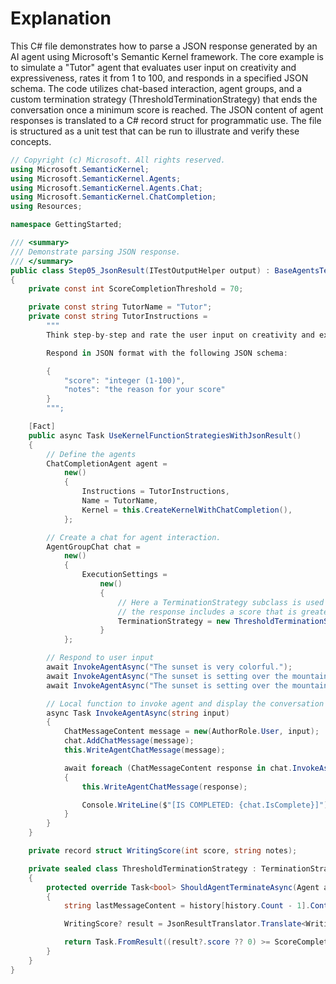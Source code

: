 # Explanation
This C# file demonstrates how to parse a JSON response generated by an AI agent using Microsoft's Semantic Kernel framework. The core example is to simulate a "Tutor" agent that evaluates user input on creativity and expressiveness, rates it from 1 to 100, and responds in a specified JSON schema. The code utilizes chat-based interaction, agent groups, and a custom termination strategy (ThresholdTerminationStrategy) that ends the conversation once a minimum score is reached. The JSON content of agent responses is translated to a C# record struct for programmatic use. The file is structured as a unit test that can be run to illustrate and verify these concepts.

```csharp
// Copyright (c) Microsoft. All rights reserved.
using Microsoft.SemanticKernel;
using Microsoft.SemanticKernel.Agents;
using Microsoft.SemanticKernel.Agents.Chat;
using Microsoft.SemanticKernel.ChatCompletion;
using Resources;

namespace GettingStarted;

/// <summary>
/// Demonstrate parsing JSON response.
/// </summary>
public class Step05_JsonResult(ITestOutputHelper output) : BaseAgentsTest(output)
{
    private const int ScoreCompletionThreshold = 70;

    private const string TutorName = "Tutor";
    private const string TutorInstructions =
        """
        Think step-by-step and rate the user input on creativity and expressiveness from 1-100.

        Respond in JSON format with the following JSON schema:

        {
            "score": "integer (1-100)",
            "notes": "the reason for your score"
        }
        """;

    [Fact]
    public async Task UseKernelFunctionStrategiesWithJsonResult()
    {
        // Define the agents
        ChatCompletionAgent agent =
            new()
            {
                Instructions = TutorInstructions,
                Name = TutorName,
                Kernel = this.CreateKernelWithChatCompletion(),
            };

        // Create a chat for agent interaction.
        AgentGroupChat chat =
            new()
            {
                ExecutionSettings =
                    new()
                    {
                        // Here a TerminationStrategy subclass is used that will terminate when
                        // the response includes a score that is greater than or equal to 70.
                        TerminationStrategy = new ThresholdTerminationStrategy()
                    }
            };

        // Respond to user input
        await InvokeAgentAsync("The sunset is very colorful.");
        await InvokeAgentAsync("The sunset is setting over the mountains.");
        await InvokeAgentAsync("The sunset is setting over the mountains and filled the sky with a deep red flame, setting the clouds ablaze.");

        // Local function to invoke agent and display the conversation messages.
        async Task InvokeAgentAsync(string input)
        {
            ChatMessageContent message = new(AuthorRole.User, input);
            chat.AddChatMessage(message);
            this.WriteAgentChatMessage(message);

            await foreach (ChatMessageContent response in chat.InvokeAsync(agent))
            {
                this.WriteAgentChatMessage(response);

                Console.WriteLine($"[IS COMPLETED: {chat.IsComplete}]");
            }
        }
    }

    private record struct WritingScore(int score, string notes);

    private sealed class ThresholdTerminationStrategy : TerminationStrategy
    {
        protected override Task<bool> ShouldAgentTerminateAsync(Agent agent, IReadOnlyList<ChatMessageContent> history, CancellationToken cancellationToken)
        {
            string lastMessageContent = history[history.Count - 1].Content ?? string.Empty;

            WritingScore? result = JsonResultTranslator.Translate<WritingScore>(lastMessageContent);

            return Task.FromResult((result?.score ?? 0) >= ScoreCompletionThreshold);
        }
    }
}
```